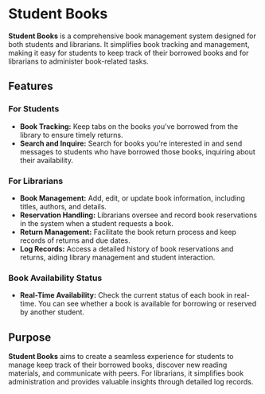 # Student Books

**Student Books** is a comprehensive book management system designed for both students and librarians. It simplifies book tracking and management, making it easy for students to keep track of their borrowed books and for librarians to administer book-related tasks.

## Features

### For Students

- **Book Tracking:** Keep tabs on the books you've borrowed from the library to ensure timely returns.
- **Search and Inquire:** Search for books you're interested in and send messages to students who have borrowed those books, inquiring about their availability.

### For Librarians

- **Book Management:** Add, edit, or update book information, including titles, authors, and details.
- **Reservation Handling:** Librarians oversee and record book reservations in the system when a student requests a book.
- **Return Management:** Facilitate the book return process and keep records of returns and due dates.
- **Log Records:** Access a detailed history of book reservations and returns, aiding library management and student interaction.
### Book Availability Status
- **Real-Time Availability:** Check the current status of each book in real-time. You can see whether a book is available for borrowing or reserved by another student.

## Purpose

**Student Books** aims to create a seamless experience for students to manage keep track of their borrowed books, discover new reading materials, and communicate with peers. For librarians, it simplifies book administration and provides valuable insights through detailed log records.

